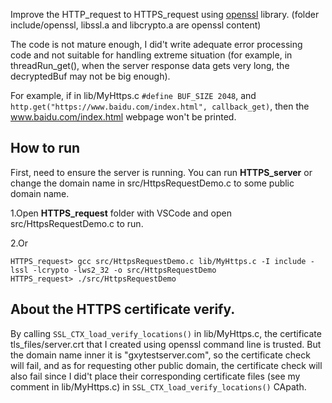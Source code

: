 Improve the HTTP_request to HTTPS_request using [openssl](https://www.openssl.org/) library. (folder include/openssl, libssl.a and libcrypto.a are openssl content)

The code is not mature enough, I did't write adequate error processing code and not suitable for handling extreme situation (for example, in threadRun_get(), when the server response data gets very long, the decryptedBuf may not be big enough).

For example, if in lib/MyHttps.c `#define BUF_SIZE 2048`, and `http.get("https://www.baidu.com/index.html", callback_get)`, then the www.baidu.com/index.html webpage won't be printed.

## How to run

First, need to ensure the server is running. You can run **HTTPS_server** or change the domain name in src/HttpsRequestDemo.c to some public domain name.

1.Open **HTTPS_request** folder with VSCode and open src/HttpsRequestDemo.c to run.

2.Or
```
HTTPS_request> gcc src/HttpsRequestDemo.c lib/MyHttps.c -I include -lssl -lcrypto -lws2_32 -o src/HttpsRequestDemo
HTTPS_request> ./src/HttpsRequestDemo
```

## About the HTTPS certificate verify.
By calling `SSL_CTX_load_verify_locations()` in lib/MyHttps.c, the certificate tls_files/server.crt that I created using openssl command line is trusted. But the domain name inner it is "gxytestserver.com", so the certificate check will fail, and as for requesting other public domain, the certificate check will also fail since I did't place their corresponding certificate files (see my comment in lib/MyHttps.c) in `SSL_CTX_load_verify_locations()` CApath.
